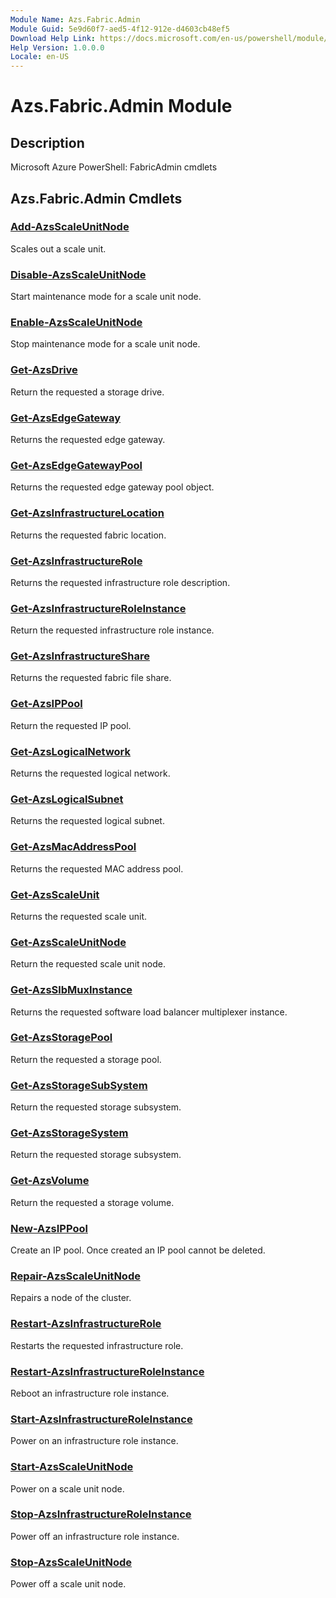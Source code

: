 ```yaml
---
Module Name: Azs.Fabric.Admin
Module Guid: 5e9d60f7-aed5-4f12-912e-d4603cb48ef5
Download Help Link: https://docs.microsoft.com/en-us/powershell/module/azs.fabric.admin
Help Version: 1.0.0.0
Locale: en-US
---
```


# Azs.Fabric.Admin Module
## Description
Microsoft Azure PowerShell: FabricAdmin cmdlets

## Azs.Fabric.Admin Cmdlets
### [Add-AzsScaleUnitNode](Add-AzsScaleUnitNode.md)
Scales out a scale unit.

### [Disable-AzsScaleUnitNode](Disable-AzsScaleUnitNode.md)
Start maintenance mode for a scale unit node.

### [Enable-AzsScaleUnitNode](Enable-AzsScaleUnitNode.md)
Stop maintenance mode for a scale unit node.

### [Get-AzsDrive](Get-AzsDrive.md)
Return the requested a storage drive.

### [Get-AzsEdgeGateway](Get-AzsEdgeGateway.md)
Returns the requested edge gateway.

### [Get-AzsEdgeGatewayPool](Get-AzsEdgeGatewayPool.md)
Returns the requested edge gateway pool object.

### [Get-AzsInfrastructureLocation](Get-AzsInfrastructureLocation.md)
Returns the requested fabric location.

### [Get-AzsInfrastructureRole](Get-AzsInfrastructureRole.md)
Returns the requested infrastructure role description.

### [Get-AzsInfrastructureRoleInstance](Get-AzsInfrastructureRoleInstance.md)
Return the requested infrastructure role instance.

### [Get-AzsInfrastructureShare](Get-AzsInfrastructureShare.md)
Returns the requested fabric file share.

### [Get-AzsIPPool](Get-AzsIPPool.md)
Return the requested IP pool.

### [Get-AzsLogicalNetwork](Get-AzsLogicalNetwork.md)
Returns the requested logical network.

### [Get-AzsLogicalSubnet](Get-AzsLogicalSubnet.md)
Returns the requested logical subnet.

### [Get-AzsMacAddressPool](Get-AzsMacAddressPool.md)
Returns the requested MAC address pool.

### [Get-AzsScaleUnit](Get-AzsScaleUnit.md)
Returns the requested scale unit.

### [Get-AzsScaleUnitNode](Get-AzsScaleUnitNode.md)
Return the requested scale unit node.

### [Get-AzsSlbMuxInstance](Get-AzsSlbMuxInstance.md)
Returns the requested software load balancer multiplexer instance.

### [Get-AzsStoragePool](Get-AzsStoragePool.md)
Return the requested a storage pool.

### [Get-AzsStorageSubSystem](Get-AzsStorageSubSystem.md)
Return the requested storage subsystem.

### [Get-AzsStorageSystem](Get-AzsStorageSystem.md)
Return the requested storage subsystem.

### [Get-AzsVolume](Get-AzsVolume.md)
Return the requested a storage volume.

### [New-AzsIPPool](New-AzsIPPool.md)
Create an IP pool.
Once created an IP pool cannot be deleted.

### [Repair-AzsScaleUnitNode](Repair-AzsScaleUnitNode.md)
Repairs a node of the cluster.

### [Restart-AzsInfrastructureRole](Restart-AzsInfrastructureRole.md)
Restarts the requested infrastructure role.

### [Restart-AzsInfrastructureRoleInstance](Restart-AzsInfrastructureRoleInstance.md)
Reboot an infrastructure role instance.

### [Start-AzsInfrastructureRoleInstance](Start-AzsInfrastructureRoleInstance.md)
Power on an infrastructure role instance.

### [Start-AzsScaleUnitNode](Start-AzsScaleUnitNode.md)
Power on a scale unit node.

### [Stop-AzsInfrastructureRoleInstance](Stop-AzsInfrastructureRoleInstance.md)
Power off an infrastructure role instance.

### [Stop-AzsScaleUnitNode](Stop-AzsScaleUnitNode.md)
Power off a scale unit node.

